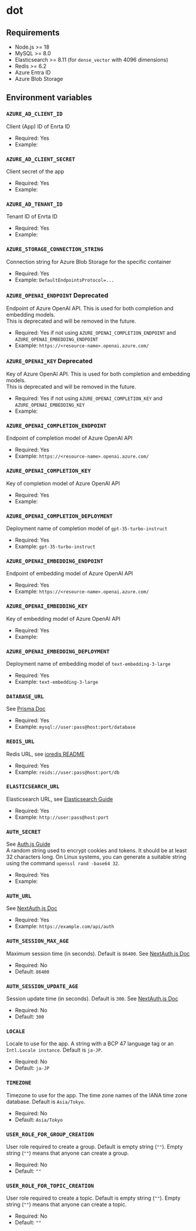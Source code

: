 # dot

## Requirements

- Node.js >= 18
- MySQL >= 8.0
- Elasticsearch >= 8.11 (for `dense_vector` with 4096 dimensions)
- Redis >= 6.2
- Azure Entra ID
- Azure Blob Storage

## Environment variables

### `AZURE_AD_CLIENT_ID`
Client (App) ID of Enrta ID
- Required: Yes
- Example: 

### `AZURE_AD_CLIENT_SECRET`
Client secret of the app
- Required: Yes
- Example: 

### `AZURE_AD_TENANT_ID`
Tenant ID of Enrta ID
- Required: Yes
- Example: 

### `AZURE_STORAGE_CONNECTION_STRING`
Connection string for Azure Blob Storage for the specific container
- Required: Yes
- Example: `DefaultEndpointsProtocol=...`

### `AZURE_OPENAI_ENDPOINT` **Deprecated**
Endpoint of Azure OpenAI API. This is used for both completion and embedding models.  
This is deprecated and will be removed in the future.
- Required: Yes if not using `AZURE_OPENAI_COMPLETION_ENDPOINT` and `AZURE_OPENAI_EMBEDDING_ENDPOINT`
- Example: `https://<resource-name>.openai.azure.com/`

### `AZURE_OPENAI_KEY` **Deprecated**
Key of Azure OpenAI API. This is used for both completion and embedding models.  
This is deprecated and will be removed in the future.
- Required: Yes if not using `AZURE_OPENAI_COMPLETION_KEY` and `AZURE_OPENAI_EMBEDDING_KEY`
- Example: 

### `AZURE_OPENAI_COMPLETION_ENDPOINT`
Endpoint of completion model of Azure OpenAI API
- Required: Yes
- Example: `https://<resource-name>.openai.azure.com/`

### `AZURE_OPENAI_COMPLETION_KEY`
Key of completion model of Azure OpenAI API
- Required: Yes
- Example:

### `AZURE_OPENAI_COMPLETION_DEPLOYMENT`
Deployment name of completion model of `gpt-35-turbo-instruct`
- Required: Yes
- Example: `gpt-35-turbo-instruct`

### `AZURE_OPENAI_EMBEDDING_ENDPOINT`
Endpoint of embedding model of Azure OpenAI API
- Required: Yes
- Example: `https://<resource-name>.openai.azure.com/`

### `AZURE_OPENAI_EMBEDDING_KEY`
Key of embedding model of Azure OpenAI API
- Required: Yes
- Example:

### `AZURE_OPENAI_EMBEDDING_DEPLOYMENT`
Deployment name of embedding model of `text-embedding-3-large`
- Required: Yes
- Example: `text-embedding-3-large`

### `DATABASE_URL`
See [Prisma Doc](https://www.prisma.io/docs/reference/database-reference/connection-urls)
- Required: Yes
- Example: `mysql://user:pass@host:port/database`

### `REDIS_URL`
Redis URL, see [ioredis README](https://github.com/redis/ioredis)
- Required: Yes
- Example: `reids://user:pass@host:port/db`

### `ELASTICSEARCH_URL`
Elasticsearch URL, see [Elasticsearch Guide](https://www.elastic.co/guide/en/elasticsearch/client/javascript-api/current/client-connecting.html)
- Required: Yes
- Example: `http://user:pass@host:port`

### `AUTH_SECRET`
See [Auth.js Guide](https://authjs.dev/getting-started/deployment#environment-variables)  
A random string used to encrypt cookies and tokens. It should be at least 32 characters long.
On Linux systems, you can generate a suitable string using the command `openssl rand -base64 32`.
- Required: Yes
- Example: 

### `AUTH_URL`
See [NextAuth.js Doc](https://next-auth.js.org/configuration/options)
- Required: Yes
- Example: `https://example.com/api/auth`

### `AUTH_SESSION_MAX_AGE`
Maximum session time (in seconds). Default is `86400`. See [NextAuth.js Doc](https://next-auth.js.org/configuration/options)
- Required: No
- Default: `86400`

### `AUTH_SESSION_UPDATE_AGE`
Session update time (in seconds). Default is `300`. See [NextAuth.js Doc](https://next-auth.js.org/configuration/options)
- Required: No
- Default: `300`

### `LOCALE`
Locale to use for the app. A string with a BCP 47 language tag or an `Intl.Locale instance`. Default is `ja-JP`.
- Required: No
- Default: `ja-JP`

### `TIMEZONE`
Timezone to use for the app. The time zone names of the IANA time zone database. Default is `Asia/Tokyo`.
- Required: No
- Default: `Asia/Tokyo`

### `USER_ROLE_FOR_GROUP_CREATION`
User role required to create a group. Default is empty string (`""`). Empty string (`""`) means that anyone can create a group.
- Required: No
- Default: `""`

### `USER_ROLE_FOR_TOPIC_CREATION`
User role required to create a topic. Default is empty string (`""`). Empty string (`""`) means that anyone can create a topic.
- Required: No
- Default: `""`
